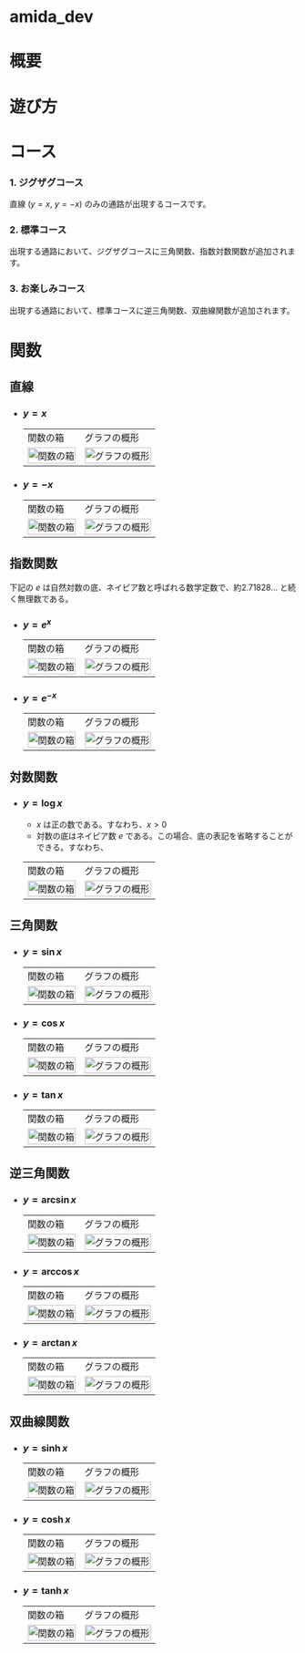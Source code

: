 # amida_dev
# 概要
# 遊び方
# コース
### 1\. ジグザグコース<br>
直線 ($y=x$, $y=-x$) のみの通路が出現するコースです。

### 2\. 標準コース<br>
出現する通路において、ジグザグコースに三角関数、指数対数関数が追加されます。

### 3\. お楽しみコース<br>
出現する通路において、標準コースに逆三角関数、双曲線関数が追加されます。

# 関数
## 直線
- ### $y=x$
  <table>
    <tr>
      <td>関数の箱</td>
      <td>グラフの概形</td>
    </tr>
    <tr>
      <td>
        <img src="image/x.png" width="100%" alt="関数の箱">
      </td>
      <td>
        <img src="image/x_answer.png" width="100%" alt="グラフの概形">
      </td>
    </tr>
  </table>
- ### $y=-x$
  <table>
    <tr>
      <td>関数の箱</td>
      <td>グラフの概形</td>
    </tr>
    <tr>
      <td>
        <img src="image/-x.png" width="100%" alt="関数の箱">
      </td>
      <td>
        <img src="image/-x_answer.png" width="100%" alt="グラフの概形">
      </td>
    </tr>
  </table>

## 指数関数
下記の $e$ は自然対数の底、ネイピア数と呼ばれる数学定数で、約2.71828... と続く無理数である。
- ### $y=e^x$
  <table>
    <tr>
      <td>関数の箱</td>
      <td>グラフの概形</td>
    </tr>
    <tr>
      <td>
        <img src="image/exp(x).png" width="100%" alt="関数の箱">
      </td>
      <td>
        <img src="image/exp(x)_answer.png" width="100%" alt="グラフの概形">
      </td>
    </tr>
  </table>
- ### $y=e^{-x}$
  <table>
    <tr>
      <td>関数の箱</td>
      <td>グラフの概形</td>
    </tr>
    <tr>
      <td>
        <img src="image/exp(-x).png" width="100%" alt="関数の箱">
      </td>
      <td>
        <img src="image/exp(-x)_answer.png" width="100%" alt="グラフの概形">
      </td>
    </tr>
  </table>

## 対数関数
- ### $y=\log x$
  - $x$ は正の数である。すなわち、$x>0$
  - 対数の底はネイピア数 $e$ である。この場合、底の表記を省略することができる。すなわち、
  <table>
    <tr>
      <td>関数の箱</td>
      <td>グラフの概形</td>
    </tr>
    <tr>
      <td>
        <img src="image/logx.png" width="100%" alt="関数の箱">
      </td>
      <td>
        <img src="image/logx_answer.png" width="100%" alt="グラフの概形">
      </td>
    </tr>
  </table>

## 三角関数
- ### $y=\sin x$
  <table>
    <tr>
      <td>関数の箱</td>
      <td>グラフの概形</td>
    </tr>
    <tr>
      <td>
        <img src="image/sinx.png" width="100%" alt="関数の箱">
      </td>
      <td>
        <img src="image/sinx_answer.png" width="100%" alt="グラフの概形">
      </td>
    </tr>
  </table>
- ### $y=\cos x$
  <table>
    <tr>
      <td>関数の箱</td>
      <td>グラフの概形</td>
    </tr>
    <tr>
      <td>
        <img src="image/cosx.png" width="100%" alt="関数の箱">
      </td>
      <td>
        <img src="image/cosx_answer.png" width="100%" alt="グラフの概形">
      </td>
    </tr>
  </table>
- ### $y=\tan x$
  <table>
    <tr>
      <td>関数の箱</td>
      <td>グラフの概形</td>
    </tr>
    <tr>
      <td>
        <img src="image/tanx.png" width="100%" alt="関数の箱">
      </td>
      <td>
        <img src="image/tanx_answer.png" width="100%" alt="グラフの概形">
      </td>
    </tr>
  </table>

## 逆三角関数
- ### $y=\arcsin x$
  <table>
    <tr>
      <td>関数の箱</td>
      <td>グラフの概形</td>
    </tr>
    <tr>
      <td>
        <img src="image/arcsinx.png" width="100%" alt="関数の箱">
      </td>
      <td>
        <img src="image/arcsinx_answer.png" width="100%" alt="グラフの概形">
      </td>
    </tr>
  </table>
- ### $y=\arccos x$
  <table>
    <tr>
      <td>関数の箱</td>
      <td>グラフの概形</td>
    </tr>
    <tr>
      <td>
        <img src="image/arccosx.png" width="100%" alt="関数の箱">
      </td>
      <td>
        <img src="image/arccosx_answer.png" width="100%" alt="グラフの概形">
      </td>
    </tr>
  </table>
- ### $y=\arctan x$
  <table>
    <tr>
      <td>関数の箱</td>
      <td>グラフの概形</td>
    </tr>
    <tr>
      <td>
        <img src="image/arctanx.png" width="100%" alt="関数の箱">
      </td>
      <td>
        <img src="image/arctanx_answer.png" width="100%" alt="グラフの概形">
      </td>
    </tr>
  </table>

## 双曲線関数
- ### $y=\sinh x$
  <table>
    <tr>
      <td>関数の箱</td>
      <td>グラフの概形</td>
    </tr>
    <tr>
      <td>
        <img src="image/sinhx.png" width="100%" alt="関数の箱">
      </td>
      <td>
        <img src="image/sinhx_answer.png" width="100%" alt="グラフの概形">
      </td>
    </tr>
  </table>
- ### $y=\cosh x$
  <table>
    <tr>
      <td>関数の箱</td>
      <td>グラフの概形</td>
    </tr>
    <tr>
      <td>
        <img src="image/coshx.png" width="100%" alt="関数の箱">
      </td>
      <td>
        <img src="image/coshx_answer.png" width="100%" alt="グラフの概形">
      </td>
    </tr>
  </table>
- ### $y=\tanh x$
  <table>
    <tr>
      <td>関数の箱</td>
      <td>グラフの概形</td>
    </tr>
    <tr>
      <td>
        <img src="image/tanhx.png" width="100%" alt="関数の箱">
      </td>
      <td>
        <img src="image/tanhx_answer.png" width="100%" alt="グラフの概形">
      </td>
    </tr>
  </table>
